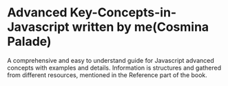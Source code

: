 # Advanced Key-Concepts-in-Javascript written by me(Cosmina Palade)
A comprehensive and easy to understand guide for Javascript advanced concepts with examples and details. Information is structures and gathered from different resources, mentioned in the Reference part of the book. 
